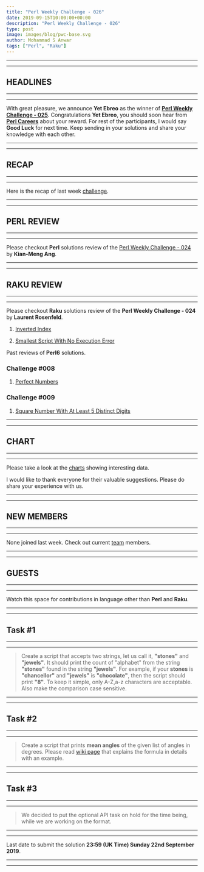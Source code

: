 ```yaml
---
title: "Perl Weekly Challenge - 026"
date: 2019-09-15T10:00:00+00:00
description: "Perl Weekly Challenge - 026"
type: post
image: images/blog/pwc-base.svg
author: Mohammad S Anwar
tags: ["Perl", "Raku"]
---
```

***
***

## HEADLINES

***
***

With great pleasure, we announce **Yet Ebreo** as the winner of [**Perl Weekly Challenge - 025**](/blog/perl-weekly-challenge-025). Congratulations **Yet Ebreo**, you should soon hear from **[Perl Careers](https://perl.careers/)** about your reward. For rest of the participants, I would say **Good Luck** for next time. Keep sending in your solutions and share your knowledge with each other.

***
***

## RECAP

***
***

Here is the recap of last week [challenge](/blog/recap-challenge-025).

***
***

## PERL REVIEW

***
***

Please checkout **Perl** solutions review of the [Perl Weekly Challenge - 024](/blog/review-challenge-024) by **Kian-Meng Ang**.

***
***

## RAKU REVIEW

***
***

Please checkout **Raku** solutions review of the **Perl Weekly Challenge - 024** by **Laurent Rosenfeld**.

1) [Inverted Index](https://github.com/LaurentRosenfeld/Perl-6-Miscellaneous/blob/master/Challenges-in-Perl6/Inverted-index.md)

2) [Smallest Script With No Execution Error](https://github.com/LaurentRosenfeld/Perl-6-Miscellaneous/blob/master/Challenges-in-Perl6/Smallest-script.md)

Past reviews of **Perl6** solutions.

### Challenge #008

1) [Perfect Numbers](https://github.com/LaurentRosenfeld/Perl-6-Miscellaneous/blob/master/Challenges-in-Perl6/Perfect-numbers.md)

### Challenge #009

1) [Square Number With At Least 5 Distinct Digits](https://github.com/LaurentRosenfeld/Perl-6-Miscellaneous/blob/master/Challenges-in-Perl6/Squares-with-5-distinct-digits.md)

***
***

## CHART

***
***

Please take a look at the [charts](/chart) showing interesting data.

I would like to thank everyone for their valuable suggestions. Please do share your experience with us.

***
***

## NEW MEMBERS

***
***

None joined last week. Check out current [team](/team) members.

***
***

## GUESTS

***
***

Watch this space for contributions in language other than **Perl** and **Raku**.

***
***

## Task #1

***
***

> Create a script that accepts two strings, let us call it, **"stones"** and **"jewels"**. It should print the count of "alphabet" from the string **"stones"** found in the string **"jewels"**. For example, if your **stones** is **"chancellor"** and **"jewels"** is **"chocolate"**, then the script should print **"8"**. To keep it simple, only A-Z,a-z characters are acceptable. Also make the comparison case sensitive.

***
***

## Task #2

***
***

> Create a script that prints **mean angles** of the given list of angles in degrees. Please read [wiki page](https://en.wikipedia.org/wiki/Mean_of_circular_quantities) that explains the formula in details with an example.

***
***

## Task #3

***
***

> We decided to put the optional API task on hold for the time being, while we are working on the format.

***
***

Last date to submit the solution **23:59 (UK Time) Sunday 22nd September 2019**.

***
***
